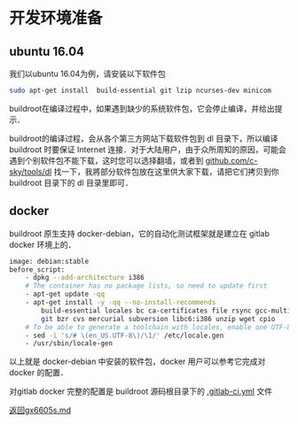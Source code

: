 开发环境准备
===

ubuntu 16.04
---
我们以ubuntu 16.04为例，请安装以下软件包

```bash
sudo apt-get install  build-essential git lzip ncurses-dev minicom
```

buildroot在编译过程中，如果遇到缺少的系统软件包，它会停止编译，并给出提示．

buildroot的编译过程，会从各个第三方网站下载软件包到 dl 目录下，所以编译 buildroot 时要保证 Internet 连接．对于大陆用户，由于众所周知的原因，可能会遇到个别软件包不能下载，这时您可以选择翻墙，或者到 [github.com/c-sky/tools/dl](https://github.com/c-sky/tools/tree/master/dl) 找一下，我將部分软件包放在这里供大家下载，请把它们拷贝到你 buildroot 目录下的 dl 目录里即可．

docker
---
buildroot 原生支持 docker-debian，它的自动化测试框架就是建立在 gitlab docker 环境上的．

```bash
image: debian:stable
before_script:
    - dpkg --add-architecture i386
    # The container has no package lists, so need to update first
    - apt-get update -qq
    - apt-get install -y -qq --no-install-recommends
        build-essential locales bc ca-certificates file rsync gcc-multilib
        git bzr cvs mercurial subversion libc6:i386 unzip wget cpio
    # To be able to generate a toolchain with locales, enable one UTF-8 locale
    - sed -i 's/# \(en_US.UTF-8\)/\1/' /etc/locale.gen
    - /usr/sbin/locale-gen
```

以上就是 docker-debian 中安装的软件包，docker 用户可以参考它完成对 docker 的配置．

对gitlab docker 完整的配置是 buildroot 源码根目录下的 [.gitlab-ci.yml](https://github.com/c-sky/buildroot/blob/master/.gitlab-ci.yml) 文件

[返回gx6605s.md](gx6605s.md)

